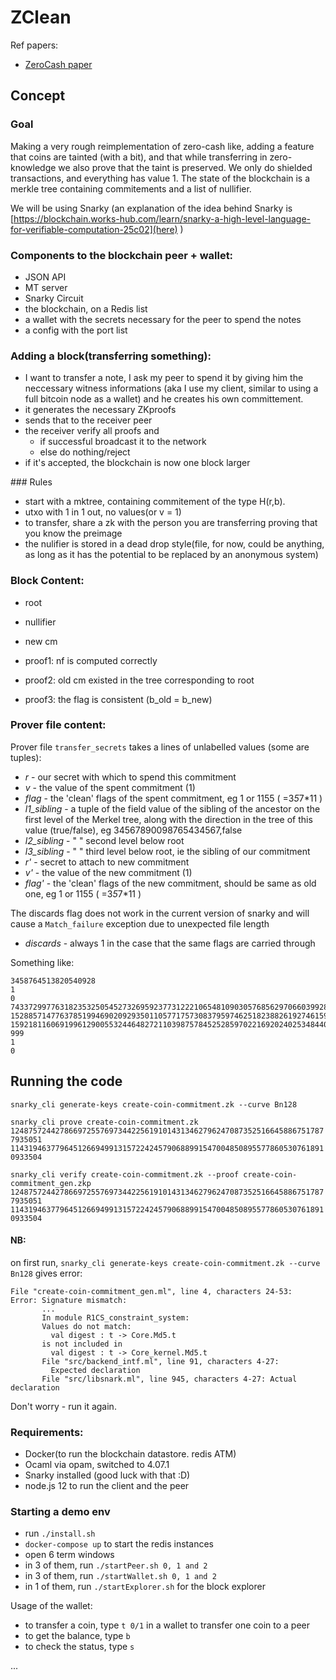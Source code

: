 
 # ZClean
  
Ref papers:

- [ZeroCash paper](http://zerocash-project.org/media/pdf/zerocash-oakland2014.pdf)

## Concept

### Goal

Making a very rough reimplementation of zero-cash like, adding a feature that coins are tainted (with a bit), and that while transferring in zero-knowledge we also prove that the taint is preserved. We only do shielded transactions, and everything has value 1.
The state of the blockchain is a merkle tree containing commitements and a list of nullifier.

We will be using Snarky (an explanation of the idea behind Snarky is [https://blockchain.works-hub.com/learn/snarky-a-high-level-language-for-verifiable-computation-25c02](here) )

### Components to the blockchain peer + wallet:

- JSON API
- MT server
- Snarky Circuit
- the blockchain, on a Redis list
- a wallet with the secrets necessary for the peer to spend the notes
- a config with the port list
### Adding a block(transferring something):

- I want to transfer a note, I ask my peer to spend it by giving him the neccessary witness informations (aka I use my client, similar to using a full bitcoin node as a wallet) and he creates his own committement.
- it generates the necessary ZKproofs
- sends that to the receiver peer
- the receiver verify all proofs and
  - if successful broadcast it to the network
  - else do nothing/reject
- if it's accepted, the blockchain is now one block larger


### Rules

- start with a mktree, containing commitement of the type H(r,b).
- utxo with 1 in 1 out, no values(or v = 1)
- to transfer, share a zk with the person you are transferring proving that you know the preimage
- the nulifier is stored in a dead drop style(file, for now, could be anything, as long as it has the potential to be replaced by an anonymous system)


### Block Content:

- root
- nullifier
- new cm
- proof1: nf is computed correctly
- proof2: old cm existed in the tree corresponding to root

- proof3: the flag is consistent (b_old = b_new)

### Prover file content:
Prover file `transfer_secrets` takes a lines of unlabelled values (some are tuples):

*  *r* - our secret with which to spend this commitment
*  *v* - the value of the spent commitment (1)
*  *flag* - the 'clean' flags of the spent commitment, eg 1 or 1155 ( =3*5*7*11 )
*  *l1_sibling* - a tuple of the field value of the sibling of the ancestor on the first level of the Merkel tree, along with the direction in the tree of this value (true/false), eg 34567890098765434567,false
*  *l2_sibling* - " " second level below root
*  *l3_sibling* - " " third level below root, ie the sibling of our commitment
*  *r'* - secret to attach to new commitment
*  *v'* - the value of the new commitment (1)
*  *flag'* - the 'clean' flags of the new commitment, should be same as old one, eg 1 or 1155 ( =3*5*7*11 )

The discards flag does not work in the current version of snarky and will cause a `Match_failure` exception due to unexpected file length
*  *discards* - always 1 in the case that the same flags are carried through

Something like:
```
3458764513820540928
1
0
7433729977631823532505452732695923773122210654810903057685629706603992852240,true
15288571477637851994690209293501105771757308379597462518238826192746159551987,false
1592181160691996129005532446482721103987578452528597022169202402534844066154,true
999
1
0
```

## Running the code

`snarky_cli generate-keys create-coin-commitment.zk --curve Bn128`

`snarky_cli prove create-coin-commitment.zk 12487572442786697255769734422561910143134627962470873525166458867517877935051 11431946377964512669499131572242457906889915470048508955778605307618910933504 `

`snarky_cli verify create-coin-commitment.zk --proof create-coin-commitment_gen.zkp 12487572442786697255769734422561910143134627962470873525166458867517877935051 11431946377964512669499131572242457906889915470048508955778605307618910933504`

#### NB:
on first run, `snarky_cli generate-keys create-coin-commitment.zk --curve Bn128` gives error:
```
File "create-coin-commitment_gen.ml", line 4, characters 24-53:
Error: Signature mismatch:
       ...
       In module R1CS_constraint_system:
       Values do not match:
         val digest : t -> Core.Md5.t
       is not included in
         val digest : t -> Core_kernel.Md5.t
       File "src/backend_intf.ml", line 91, characters 4-27:
         Expected declaration
       File "src/libsnark.ml", line 945, characters 4-27: Actual declaration
```
Don't worry - run it again.

### Requirements:

- Docker(to run the blockchain datastore. redis ATM)
- Ocaml via opam, switched to 4.07.1
- Snarky installed (good luck with that :D)
- node.js 12 to run the client and the peer

### Starting a demo env

- run `./install.sh`
- `docker-compose up` to start the redis instances
- open 6 term windows
- in 3 of them, run `./startPeer.sh 0, 1 and 2`
- in 3 of them, run `./startWallet.sh 0, 1 and 2`
- in 1 of them, run `./startExplorer.sh` for the block explorer

Usage of the wallet:

- to transfer a coin, type `t 0/1` in a wallet to transfer one coin to a peer
- to get the balance, type `b`
- to check the status, type `s`


...
